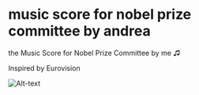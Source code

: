 # music score for nobel prize committee by andrea
the Music Score for Nobel Prize Committee by me ♫

Inspired by Eurovision 


![Alt-text](https://res.cloudinary.com/duse2sckn/image/upload/v1734345843/New_Note_lyc1uo.jpg)
